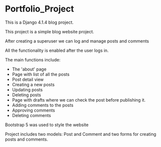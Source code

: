 # Portfolio_Project
This is a Django 4.1.4 blog project. 

This project is a simple blog website project. 

After creating a superuser we can log and manage posts and comments

All the functionality is enabled after the user logs in. 

The main functions include:
- The 'about' page
- Page with list of all the posts
- Post detail view
- Creating a new posts
- Updating posts
- Deleting posts
- Page with drafts where we can check the post before publishing it. 
- Adding comments to the posts
- Approving comments
- Deleting comments


Bootstrap 5 was used to style the website

Project includes two models: Post and Comment and two forms for creating posts and comments.
